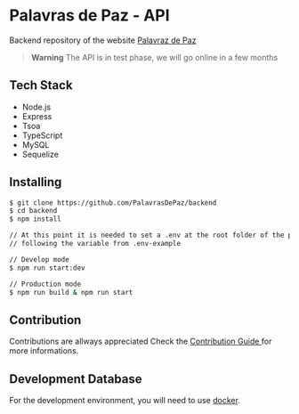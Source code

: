 # Palavras de Paz - API

Backend repository of the website [Palavraz de Paz](https://www.palavrasdepaz.org/)

> **Warning**
> The API is in test phase, we will go online in a few months

## Tech Stack

- Node.js
- Express
- Tsoa
- TypeScript
- MySQL
- Sequelize

## Installing

```bash
$ git clone https://github.com/PalavrasDePaz/backend
$ cd backend
$ npm install

// At this point it is needed to set a .env at the root folder of the project
// following the variable from .env-example

// Develop mode
$ npm run start:dev

// Production mode
$ npm run build & npm run start
```

## Contribution

Contributions are allways appreciated
Check the [Contribution Guide ](https://github.com/PalavrasDePaz/backend/blob/develop/.github/docs/CONTRIBUTING.md) for more informations.


## Development Database

For the development environment, you will need to use [docker](https://docs.docker.com/engine/install/#desktop).